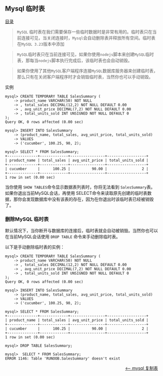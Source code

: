 ## Mysql 临时表

<a href="README.md">目录</a>

> `MySQL` 临时表在我们需要保存一些临时数据时是非常有用的。临时表只在当前连接可见，当关闭连接时，`Mysql`会自动删除表并释放所有空间。临时表在`MySQL 3.23`版本中添加

> `MySQL`临时表只在当前连接可见，如果你使用`nodejs`脚本来创建`MySQL`临时表，那每当`nodejs`脚本执行完成后，该临时表也会自动销毁。

> 如果你使用了其他`MySQL`客户端程序连接`MySQL`数据库服务器来创建临时表，那么只有在关闭客户端程序时才会销毁临时表，当然你也可以手动销毁。

实例

```mysql
mysql> CREATE TEMPORARY TABLE SalesSummary (
    -> product_name VARCHAR(50) NOT NULL
    -> , total_sales DECIMAL(12,2) NOT NULL DEFAULT 0.00
    -> , avg_unit_price DECIMAL(7,2) NOT NULL DEFAULT 0.00
    -> , total_units_sold INT UNSIGNED NOT NULL DEFAULT 0
);
Query OK, 0 rows affected (0.00 sec)

mysql> INSERT INTO SalesSummary
    -> (product_name, total_sales, avg_unit_price, total_units_sold)
    -> VALUES
    -> ('cucumber', 100.25, 90, 2);

mysql> SELECT * FROM SalesSummary;
+--------------+-------------+----------------+------------------+
| product_name | total_sales | avg_unit_price | total_units_sold |
+--------------+-------------+----------------+------------------+
| cucumber     |      100.25 |          90.00 |                2 |
+--------------+-------------+----------------+------------------+
1 row in set (0.00 sec)
```

当你使用 `SHOW TABLES`命令显示数据表列表时，你将无法看到 `SalesSummary`表。
如果你退出当前MySQL会话，再使用 SELECT命令来读取原先创建的临时表数据，那你会发现数据库中没有该表的存在，因为在你退出时该临时表已经被销毁了。

### 删除MySQL 临时表

默认情况下，当你断开与数据库的连接后，临时表就会自动被销毁。当然你也可以在当前MySQL会话使用 `DROP TABLE` 命令来手动删除临时表。

以下是手动删除临时表的实例：
```mysql
mysql> CREATE TEMPORARY TABLE SalesSummary (
    -> product_name VARCHAR(50) NOT NULL
    -> , total_sales DECIMAL(12,2) NOT NULL DEFAULT 0.00
    -> , avg_unit_price DECIMAL(7,2) NOT NULL DEFAULT 0.00
    -> , total_units_sold INT UNSIGNED NOT NULL DEFAULT 0
);
Query OK, 0 rows affected (0.00 sec)

mysql> INSERT INTO SalesSummary
    -> (product_name, total_sales, avg_unit_price, total_units_sold)
    -> VALUES
    -> ('cucumber', 100.25, 90, 2);

mysql> SELECT * FROM SalesSummary;
+--------------+-------------+----------------+------------------+
| product_name | total_sales | avg_unit_price | total_units_sold |
+--------------+-------------+----------------+------------------+
| cucumber     |      100.25 |          90.00 |                2 |
+--------------+-------------+----------------+------------------+
1 row in set (0.00 sec)

mysql> DROP TABLE SalesSummary;

mysql>  SELECT * FROM SalesSummary;
ERROR 1146: Table 'RUNOOB.SalesSummary' doesn't exist
```


<a href="clone-tables.md" style="float: right;"><—— mysql 复制表</a>
